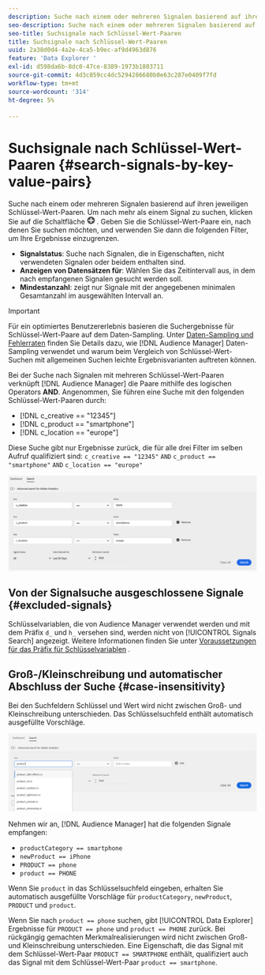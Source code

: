 ```yaml
---
description: Suche nach einem oder mehreren Signalen basierend auf ihren jeweiligen Schlüssel-Wert-Paaren.
seo-description: Suche nach einem oder mehreren Signalen basierend auf ihren jeweiligen Schlüssel-Wert-Paaren.
seo-title: Suchsignale nach Schlüssel-Wert-Paaren
title: Suchsignale nach Schlüssel-Wert-Paaren
uuid: 2a38d0d4-4a2e-4ca5-b9ec-af9d4963d876
feature: 'Data Explorer '
exl-id: d598da6b-8dc0-47ce-8389-1973b1803711
source-git-commit: 4d3c859cc4dc5294286680b0e63c287e0409f7fd
workflow-type: tm+mt
source-wordcount: '314'
ht-degree: 5%

---
```


# Suchsignale nach Schlüssel-Wert-Paaren {#search-signals-by-key-value-pairs}

Suche nach einem oder mehreren Signalen basierend auf ihren jeweiligen Schlüssel-Wert-Paaren.
Um nach mehr als einem Signal zu suchen, klicken Sie auf die Schaltfläche ![Hinzufügen](assets/icon_add.png) . Geben Sie die Schlüssel-Wert-Paare ein, nach denen Sie suchen möchten, und verwenden Sie dann die folgenden Filter, um Ihre Ergebnisse einzugrenzen.

* **Signalstatus**: Suche nach Signalen, die in Eigenschaften, nicht verwendeten Signalen oder beidem enthalten sind.
* **Anzeigen von Datensätzen für**: Wählen Sie das Zeitintervall aus, in dem nach empfangenen Signalen gesucht werden soll.
* **Mindestanzahl**: zeigt nur Signale mit der angegebenen minimalen Gesamtanzahl im ausgewählten Intervall an.

>[!IMPORTANT]
>
>Für ein optimiertes Benutzererlebnis basieren die Suchergebnisse für Schlüssel-Wert-Paare auf dem Daten-Sampling. Unter [Daten-Sampling und Fehlerraten](/help/using/reporting/report-sampling.md) finden Sie Details dazu, wie [!DNL Audience Manager] Daten-Sampling verwendet und warum beim Vergleich von Schlüssel-Wert-Suchen mit allgemeinen Suchen leichte Ergebnisvarianten auftreten können.

Bei der Suche nach Signalen mit mehreren Schlüssel-Wert-Paaren verknüpft [!DNL Audience Manager] die Paare mithilfe des logischen Operators **AND**. Angenommen, Sie führen eine Suche mit den folgenden Schlüssel-Wert-Paaren durch:

* [!DNL c_creative == "12345"]
* [!DNL c_product == "smartphone"]
* [!DNL c_location == "europe"]

Diese Suche gibt nur Ergebnisse zurück, die für alle drei Filter im selben Aufruf qualifiziert sind: `c_creative == "12345"` `AND` `c_product == "smartphone"` `AND` `c_location == "europe"`

![](assets/signals-search.png)

## Von der Signalsuche ausgeschlossene Signale {#excluded-signals}

Schlüsselvariablen, die von Audience Manager verwendet werden und mit dem Präfix `d_` und `h_` versehen sind, werden nicht von [!UICONTROL Signals Search] angezeigt. Weitere Informationen finden Sie unter [Voraussetzungen für das Präfix für Schlüsselvariablen](../../traits/trait-variable-prefixes.md) .

## Groß-/Kleinschreibung und automatischer Abschluss der Suche {#case-insensitivity}

Bei den Suchfeldern Schlüssel und Wert wird nicht zwischen Groß- und Kleinschreibung unterschieden. Das Schlüsselsuchfeld enthält automatisch ausgefüllte Vorschläge.

![](assets/signal-search-suggestions.png)

Nehmen wir an, [!DNL Audience Manager] hat die folgenden Signale empfangen:

* `productCategory == smartphone`
* `newProduct == iPhone`
* `PRODUCT == phone`
* `product == PHONE`

Wenn Sie `product` in das Schlüsselsuchfeld eingeben, erhalten Sie automatisch ausgefüllte Vorschläge für `productCategory`, `newProduct`, `PRODUCT` und `product`.

Wenn Sie nach `product == phone` suchen, gibt [!UICONTROL Data Explorer] Ergebnisse für `PRODUCT == phone` und `product == PHONE` zurück.
Bei rückgängig gemachten Merkmalrealisierungen wird nicht zwischen Groß- und Kleinschreibung unterschieden. Eine Eigenschaft, die das Signal mit dem Schlüssel-Wert-Paar `PRODUCT == SMARTPHONE` enthält, qualifiziert auch das Signal mit dem Schlüssel-Wert-Paar `product == smartphone`.
